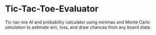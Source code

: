 # Tic-Tac-Toe-Evaluator
Tic-tac-toe AI and probability calculator using minimax and Monte Carlo simulation to estimate win, loss, and draw chances from any board state.
